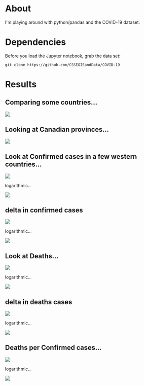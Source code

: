 # About

I'm playing around with python/pandas and the COVID-19 dataset.


# Dependencies

Before you load the Jupyter notebook, grab the data set:

    git clone https://github.com/CSSEGISandData/COVID-19


# Results

## Comparing some countries...

<a href=https://raw.githubusercontent.com/bartman/covid19/master/out/countries.png>
    <img src=out/countries.png>
    </a>

## Looking at Canadian provinces...

<a href=https://raw.githubusercontent.com/bartman/covid19/master/out/canada.png>
    <img src=out/canada.png>
    </a>


## Look at Confirmed cases in a few western countries...

<a href=https://raw.githubusercontent.com/bartman/covid19/master/out/country-Confirmed.png>
    <img src=out/country-Confirmed.png>
    </a>

logarithmic...

<a href=https://raw.githubusercontent.com/bartman/covid19/master/out/country-Confirmed-log.png>
    <img src=out/country-Confirmed-log.png>
    </a>

## delta in confirmed cases

<a href=https://raw.githubusercontent.com/bartman/covid19/master/out/country-ConfirmedIncrease.png>
    <img src=out/country-ConfirmedIncrease.png>
    </a>

logarithmic...

<a href=https://raw.githubusercontent.com/bartman/covid19/master/out/country-ConfirmedIncrease-log.png>
    <img src=out/country-ConfirmedIncrease-log.png>
    </a>



## Look at Deaths...

<a href=https://raw.githubusercontent.com/bartman/covid19/master/out/country-Deaths.png>
    <img src=out/country-Deaths.png>
    </a>

logarithmic...

<a href=https://raw.githubusercontent.com/bartman/covid19/master/out/country-Deaths-log.png>
    <img src=out/country-Deaths-log.png>
    </a>

## delta in deaths cases

<a href=https://raw.githubusercontent.com/bartman/covid19/master/out/country-DeathsIncrease.png>
    <img src=out/country-DeathsIncrease.png>
    </a>

logarithmic...

<a href=https://raw.githubusercontent.com/bartman/covid19/master/out/country-DeathsIncrease-log.png>
    <img src=out/country-DeathsIncrease-log.png>
    </a>



## Deaths per Confirmed cases...

<a href=https://raw.githubusercontent.com/bartman/covid19/master/out/country-deaths-per-confirmed.png>
    <img src=out/country-deaths-per-confirmed.png>
    </a>

logarithmic...

<a href=https://raw.githubusercontent.com/bartman/covid19/master/out/country-deaths-per-confirmed-log.png>
    <img src=out/country-deaths-per-confirmed-log.png>
    </a>


